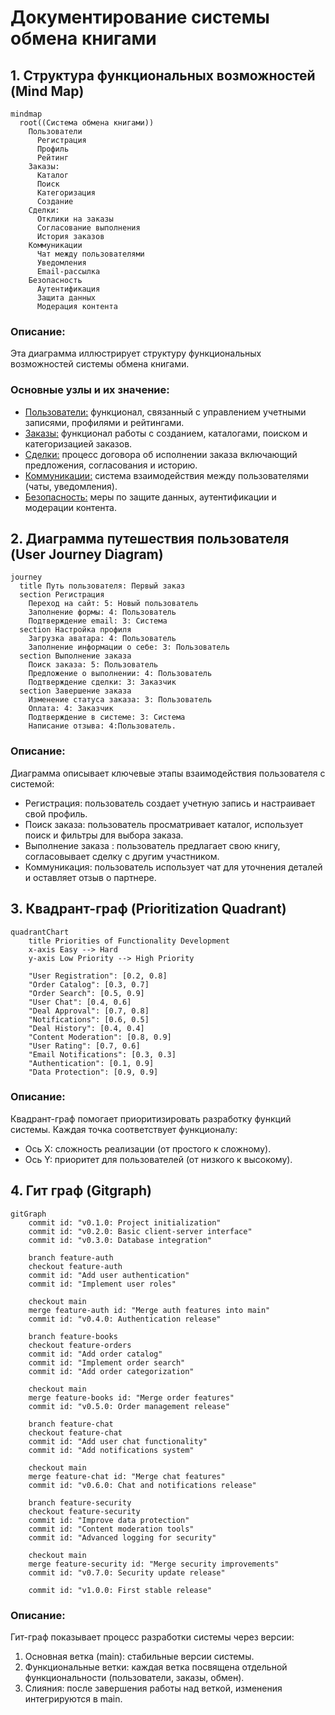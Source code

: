 # Документирование системы обмена книгами

## 1. Структура функциональных возможностей (Mind Map)

```mermaid
mindmap
  root((Система обмена книгами))
    Пользователи
      Регистрация
      Профиль
      Рейтинг
    Заказы:
      Каталог
      Поиск
      Категоризация
      Создание
    Сделки:
      Отклики на заказы
      Согласование выполнения
      История заказов
    Коммуникации
      Чат между пользователями
      Уведомления
      Email-рассылка
    Безопасность
      Аутентификация
      Защита данных
      Модерация контента
```
### Описание:
Эта диаграмма иллюстрирует структуру функциональных возможностей системы обмена книгами. 
### Основные узлы и их значение:

* <u>Пользователи:</u> функционал, связанный с управлением учетными записями, профилями и рейтингами.
* <u>Заказы:</u> функционал работы с созданием, каталогами, поиском и категоризацией заказов.
* <u>Сделки:</u> процесс договора об исполнении заказа включающий предложения, согласования и историю.
* <u>Коммуникации:</u> система взаимодействия между пользователями (чаты, уведомления).
* <u>Безопасность:</u> меры по защите данных, аутентификации и модерации контента.

## 2. Диаграмма путешествия пользователя (User Journey Diagram)

```mermaid
journey
  title Путь пользователя: Первый заказ
  section Регистрация
    Переход на сайт: 5: Новый пользователь
    Заполнение формы: 4: Пользователь
    Подтверждение email: 3: Система
  section Настройка профиля
    Загрузка аватара: 4: Пользователь
    Заполнение информации о себе: 3: Пользователь
  section Выполнение заказа
    Поиск заказа: 5: Пользователь
    Предложение о выполнении: 4: Пользователь
    Подтверждение сделки: 3: Заказчик
  section Завершение заказа
    Изменение статуса заказа: 3: Пользователь
    Оплата: 4: Заказчик
    Подтверждение в системе: 3: Система
    Написание отзыва: 4:Пользователь.
```
### Описание:
Диаграмма описывает ключевые этапы взаимодействия пользователя с системой:

* Регистрация: пользователь создает учетную запись и настраивает свой профиль.
* Поиск заказа: пользователь просматривает каталог, использует поиск и фильтры для выбора заказа.
* Выполнение заказа : пользователь предлагает свою книгу, согласовывает сделку с другим участником.
* Коммуникация: пользователь использует чат для уточнения деталей и оставляет отзыв о партнере.

## 3. Квадрант-граф (Prioritization Quadrant)
```mermaid
quadrantChart
    title Priorities of Functionality Development
    x-axis Easy --> Hard
    y-axis Low Priority --> High Priority

    "User Registration": [0.2, 0.8]
    "Order Catalog": [0.3, 0.7]
    "Order Search": [0.5, 0.9]
    "User Chat": [0.4, 0.6]
    "Deal Approval": [0.7, 0.8]
    "Notifications": [0.6, 0.5]
    "Deal History": [0.4, 0.4]
    "Content Moderation": [0.8, 0.9]
    "User Rating": [0.7, 0.6]
    "Email Notifications": [0.3, 0.3]
    "Authentication": [0.1, 0.9]
    "Data Protection": [0.9, 0.9]
```
### Описание:
Квадрант-граф помогает приоритизировать разработку функций системы. Каждая точка соответствует функционалу:

* Ось X: сложность реализации (от простого к сложному).
* Ось Y: приоритет для пользователей (от низкого к высокому).

## 4. Гит граф (Gitgraph)
```mermaid
gitGraph
    commit id: "v0.1.0: Project initialization"
    commit id: "v0.2.0: Basic client-server interface"
    commit id: "v0.3.0: Database integration"
    
    branch feature-auth
    checkout feature-auth
    commit id: "Add user authentication"
    commit id: "Implement user roles"

    checkout main
    merge feature-auth id: "Merge auth features into main"
    commit id: "v0.4.0: Authentication release"

    branch feature-books
    checkout feature-orders
    commit id: "Add order catalog"
    commit id: "Implement order search"
    commit id: "Add order categorization"

    checkout main
    merge feature-books id: "Merge order features"
    commit id: "v0.5.0: Order management release"

    branch feature-chat
    checkout feature-chat
    commit id: "Add user chat functionality"
    commit id: "Add notifications system"

    checkout main
    merge feature-chat id: "Merge chat features"
    commit id: "v0.6.0: Chat and notifications release"

    branch feature-security
    checkout feature-security
    commit id: "Improve data protection"
    commit id: "Content moderation tools"
    commit id: "Advanced logging for security"

    checkout main
    merge feature-security id: "Merge security improvements"
    commit id: "v0.7.0: Security update release"

    commit id: "v1.0.0: First stable release"
```
### Описание:
 Гит-граф показывает процесс разработки системы через версии:
1. Основная ветка (main): стабильные версии системы.
2. Функциональные ветки: каждая ветка посвящена отдельной функциональности (пользователи, заказы, обмен).
3. Слияния: после завершения работы над веткой, изменения интегрируются в main.
